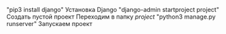 "pip3 install django"                           Установка Django
"django-admin startproject project"   Создать пустой проект
Переходим в папку _project_
"python3 manage.py runserver"         Запускаем проект
